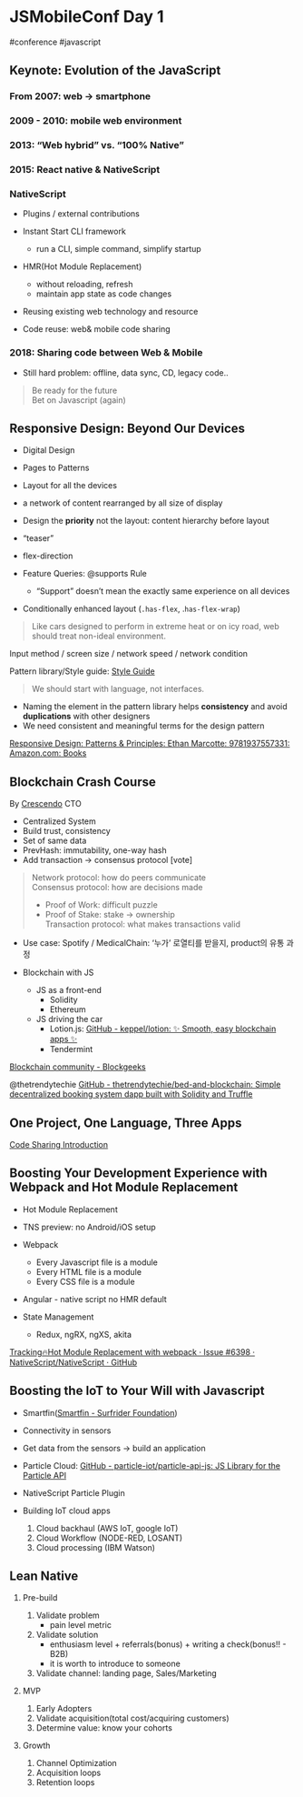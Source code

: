 # JSMobileConf Day 1
#conference #javascript 

## Keynote: Evolution of the JavaScript
### From 2007: web -> smartphone

### 2009 - 2010: mobile web environment

### 2013: “Web hybrid” vs. “100% Native”
### 2015: React native & NativeScript

### NativeScript
- Plugins / external contributions

- Instant Start CLI framework
	- run a CLI, simple command, simplify startup
- HMR(Hot Module Replacement)
	- without reloading, refresh
	- maintain app state as code changes
- Reusing existing web technology and resource
- Code reuse: web& mobile code sharing

### 2018: Sharing code between Web & Mobile
- Still hard problem: offline, data sync, CD, legacy code..

> Be ready for the future  
> Bet on Javascript (again)  

## Responsive Design: Beyond Our Devices
- Digital Design
- Pages to Patterns
- Layout for all the devices

- a network of content rearranged by all size of display
- Design the **priority** not the layout: content hierarchy before layout
- “teaser”
- flex-direction
- Feature Queries: @supports Rule
	- “Support” doesn’t mean the exactly same experience on all devices
- Conditionally enhanced layout (`.has-flex`, .`has-flex-wrap`)

> Like cars designed to perform in extreme heat or on icy road, web should treat non-ideal environment.  

Input method / screen size / network speed / network condition

Pattern library/Style guide: [Style Guide](https://www.starbucks.com/static/reference/styleguide/)

> We should start with language, not interfaces.  

- Naming the element in the pattern library helps **consistency** and avoid **duplications** with other designers
- We need consistent and meaningful terms for the design pattern

[Responsive Design: Patterns & Principles: Ethan Marcotte: 9781937557331: Amazon.com: Books](https://www.amazon.com/Responsive-Design-Principles-Ethan-Marcotte/dp/1937557332)

## Blockchain Crash Course
By [Crescendo](https://getcrescendo.co/) CTO

- Centralized System
- Build trust, consistency
- Set of same data
- PrevHash: immutability, one-way hash
- Add transaction -> consensus protocol [vote]

> Network protocol: how do peers communicate  
> Consensus protocol: how are decisions made  
> 	- Proof of Work: difficult puzzle  
> 	- Proof of Stake: stake -> ownership  
> Transaction protocol: what makes transactions valid  

- Use case: Spotify / MedicalChain: ‘누가’ 로열티를 받을지, product의 유통 과정

- Blockchain with JS
	- JS as a front-end
		- Solidity
		- Ethereum
	- JS driving the car
		- Lotion.js: [GitHub - keppel/lotion: ✨ Smooth, easy blockchain apps ✨](https://github.com/keppel/lotion)
		- Tendermint

[Blockchain community - Blockgeeks](https://blockgeeks.com/)

@thetrendytechie
[GitHub - thetrendytechie/bed-and-blockchain: Simple decentralized booking system dapp built with Solidity and Truffle](https://github.com/thetrendytechie/bed-and-blockchain)

## One Project, One Language, Three Apps
[Code Sharing Introduction](https://docs.nativescript.org/angular/code-sharing/intro)

## Boosting Your Development Experience with Webpack and Hot Module Replacement
- Hot Module Replacement
- TNS preview: no Android/iOS setup
- Webpack
	- Every Javascript file is a module
	- Every HTML file is a module
	- Every CSS file is a module

- Angular - native script no HMR default
- State Management
	- Redux, ngRX, ngXS, akita

[Tracking🔥Hot Module Replacement with webpack · Issue #6398 · NativeScript/NativeScript · GitHub](https://github.com/NativeScript/NativeScript/issues/6398)

## Boosting the IoT to Your Will with Javascript
- Smartfin([Smartfin - Surfrider Foundation](https://www.surfrider.org/programs/smartfin))
- Connectivity in sensors
- Get data from the sensors -> build an application
- Particle Cloud: [GitHub - particle-iot/particle-api-js: JS Library for the Particle API](https://github.com/particle-iot/particle-api-js)
- NativeScript Particle Plugin

- Building IoT cloud apps
	1. Cloud backhaul (AWS IoT, google IoT)
	2. Cloud Workflow (NODE-RED, LOSANT)
	3. Cloud processing (IBM Watson)

## Lean Native
1. Pre-build
	1. Validate problem
		- pain level metric
	2. Validate solution
		- enthusiasm level + referrals(bonus) + writing a check(bonus!! - B2B)   
		- it is worth to introduce to someone
	3. Validate channel: landing page, Sales/Marketing

2. MVP
	1. Early Adopters
	2. Validate acquisition(total cost/acquiring customers)
	3. Determine value: know your cohorts

3. Growth
	1. Channel Optimization
	2. Acquisition loops
	3. Retention loops














